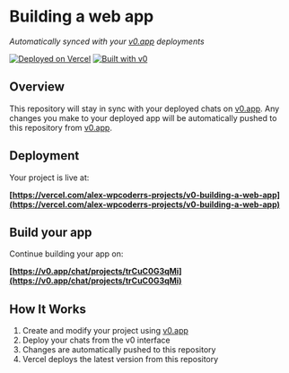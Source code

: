 # Building a web app

*Automatically synced with your [v0.app](https://v0.app) deployments*

[![Deployed on Vercel](https://img.shields.io/badge/Deployed%20on-Vercel-black?style=for-the-badge&logo=vercel)](https://vercel.com/alex-wpcoderrs-projects/v0-building-a-web-app)
[![Built with v0](https://img.shields.io/badge/Built%20with-v0.app-black?style=for-the-badge)](https://v0.app/chat/projects/trCuC0G3qMi)

## Overview

This repository will stay in sync with your deployed chats on [v0.app](https://v0.app).
Any changes you make to your deployed app will be automatically pushed to this repository from [v0.app](https://v0.app).

## Deployment

Your project is live at:

**[https://vercel.com/alex-wpcoderrs-projects/v0-building-a-web-app](https://vercel.com/alex-wpcoderrs-projects/v0-building-a-web-app)**

## Build your app

Continue building your app on:

**[https://v0.app/chat/projects/trCuC0G3qMi](https://v0.app/chat/projects/trCuC0G3qMi)**

## How It Works

1. Create and modify your project using [v0.app](https://v0.app)
2. Deploy your chats from the v0 interface
3. Changes are automatically pushed to this repository
4. Vercel deploys the latest version from this repository
